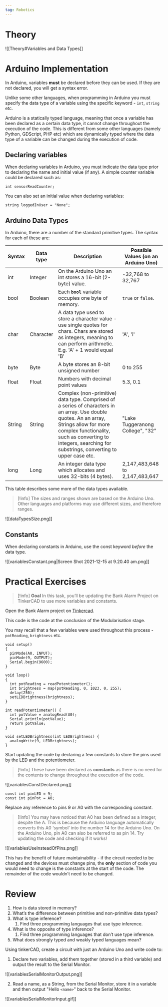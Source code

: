```yaml
---
tag: Robotics
---
```

# Theory
![[Theory#Variables and Data Types]]

# Arduino Implementation

In Arduino, variables **must** be declared before they can be used. If they are not declared, you will get a syntax error.

Unlike some other languages, when programming in Arduino you must specify the data type of a variable using the specific keyword - `int`, `string` etc.

Arduino is a statically typed language, meaning that once a variable has been declared as a certain data type, it cannot change throughout the execution of the code. This is different from some other languages (namely Python, GDScript, PHP etc) which are dynamically typed where the data type of a variable can be changed during the execution of code.

## Declaring variables

When declaring variables in Arduino, you must indicate the data type prior to declaring the name and initial value (if any). A simple counter variable could be declared such as:

```arduino
int sensorReadCounter;
```

You can also set an initial value when declaring variables:

```arduino
string loggedInUser = "None";
```

## Arduino Data Types

In Arduino, there are a number of the standard primitive types. The syntax for each of these are:

| Syntax | Data type | Description | Possible Values (on an Arduino Uno) |
| --- | --- | --- | --- |
| int | Integer | On the Arduino Uno an int stores a 16-bit (2-byte) value. | -32,768 to 32,767 |
| bool | Boolean | Each **`bool`** variable occupies one byte of memory. | `true` or `false`.  |
| char | Character | A data type used to store a character value - use single quotes for chars. Chars are stored as integers, meaning to can perform arithmetic. E.g. 'A' + 1 would equal 'B' | 'A', 'i' |
| byte | Byte | A byte stores an 8-bit unsigned number | 0 to 255 |
| float | Float | Numbers with decimal point values | 5.3, 0.1 |
| String | String | Complex (non-primitive) data type. Comprised of a series of characters in an array. Use double quotes. An an array, Strings allow for more complex functionality, such as converting to integers, searching for substrings, converting to upper case etc. | "Lake Tuggeranong College", "32" |
| long | Long | An integer data type which allocates and uses 32-bits (4 bytes). | 2,147,483,648 to 2,147,483,647 |

This table describes some more of the data types available. 

> [!info] The sizes and ranges shown are based on the Arduino Uno. Other languages and platforms may use different sizes, and therefore ranges.


![[dataTypesSize.png]]

## Constants

When declaring constants in Arduino, use the const keyword *before* the data type.

![[variablesConstant.png|Screen Shot 2021-12-15 at 9.20.40 am.png]]

# Practical Exercises


> [!info] **Goal**
In this task, you’ll be updating the Bank Alarm Project on TinkerCAD to use more variables and constants.



Open the Bank Alarm project on [Tinkercad](https://www.tinkercad.com/). 

This code is the code at the conclusion of the Modularisation stage.

You may recall that a few variables were used throughout this process - `potReading`, `brightness` etc.

```arduino
void setup()
{
  pinMode(A0, INPUT);
  pinMode(9, OUTPUT);
  Serial.begin(9600);
}

void loop()
{
  int potReading = readPotentiometer();
  int brightness = map(potReading, 0, 1023, 0, 255);
  delay(250);
  setLEDBrightness(brightness);
}

int readPotentiometer() {
  int potValue = analogRead(A0);
  Serial.println(potValue);
  return potValue;
}

void setLEDBrightness(int LEDBrightness) {
  analogWrite(9, LEDBrightness);
}
```

Start updating the code by declaring a few constants to store the pins used by the LED and the potentiometer.

> [!info] These have been declared as **constants** as there is no need for the contents to change throughout the execution of the code.


![[variablesConstDeclared.png]]

```arduino
const int pinLED = 9;
const int pinPot = A0;
```

Replace any reference to pins 9 or A0 with the corresponding constant.

> [!info] You may have noticed that A0 has been defined as a integer, despite the A. This is because the Arduino language automatically converts this A0 ‘symbol’ into the number 14 for the Arduino Uno. 
> On the Arduino Uno, pin A0 can also be referred to as pin 14. Try updating the code and checking if it works!


![[variablesUseInsteadOfPins.png]]

This has the benefit of future maintainability - if the circuit needed to be changed and the devices must change pins, the **only** section of code you would need to change is the constants at the start of the code. The remainder of the code wouldn’t need to be changed.

# Review

1. How is data stored in memory?
2. What’s the difference between primitive and non-primitive data types?
3. What is type inference?
	1. Find three programming languages that use type inference.
4. What is the opposite of type inference?
	1. Find three programming languages that don’t use type inference.
5. What does strongly typed and weakly typed languages mean?

Using tinkerCAD, create a circuit with just an Arduino Uno and write code to:

1. Declare two variables, add them together (stored in a third variable) and output the result to the Serial Monitor.

![[variablesSerialMonitorOutput.png]]

2. Read a name, as a String, from the Serial Monitor, store it in a variable and then output "Hello `<name>`" back to the Serial Monitor.

![[variablesSerialMonitorInput.gif]]